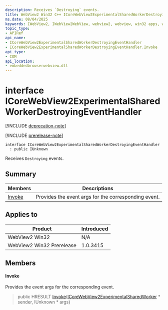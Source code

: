 ```yaml
---
description: Receives `Destroying` events.
title: WebView2 Win32 C++ ICoreWebView2ExperimentalSharedWorkerDestroyingEventHandler
ms.date: 08/04/2025
keywords: IWebView2, IWebView2WebView, webview2, webview, win32 apps, win32, edge, ICoreWebView2, ICoreWebView2Controller, browser control, edge html, ICoreWebView2ExperimentalSharedWorkerDestroyingEventHandler
topic_type: 
- APIRef
api_name:
- ICoreWebView2ExperimentalSharedWorkerDestroyingEventHandler
- ICoreWebView2ExperimentalSharedWorkerDestroyingEventHandler.Invoke
api_type:
- COM
api_location:
- embeddedbrowserwebview.dll
---
```


# interface ICoreWebView2ExperimentalSharedWorkerDestroyingEventHandler

[!INCLUDE [deprecation-note](../includes/deprecation-note.md)]

[!INCLUDE [prerelease-note](../includes/prerelease-note.md)]

```
interface ICoreWebView2ExperimentalSharedWorkerDestroyingEventHandler
  : public IUnknown
```

Receives `Destroying` events.

## Summary

 Members                        | Descriptions
--------------------------------|---------------------------------------------
[Invoke](#invoke) | Provides the event args for the corresponding event.

## Applies to

Product                         | Introduced
--------------------------------|---------------------------------------------
WebView2 Win32            |    N/A
WebView2 Win32 Prerelease |    1.0.3415

## Members

#### Invoke

Provides the event args for the corresponding event.

> public HRESULT [Invoke](#invoke)([ICoreWebView2ExperimentalSharedWorker](icorewebview2experimentalsharedworker.md#icorewebview2experimentalsharedworker) * sender, IUnknown * args)

